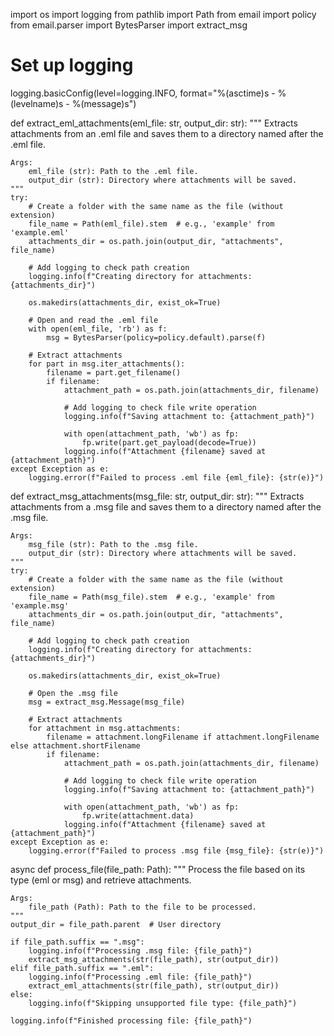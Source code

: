 import os
import logging
from pathlib import Path
from email import policy
from email.parser import BytesParser
import extract_msg

# Set up logging
logging.basicConfig(level=logging.INFO, format="%(asctime)s - %(levelname)s - %(message)s")

def extract_eml_attachments(eml_file: str, output_dir: str):
    """
    Extracts attachments from an .eml file and saves them to a directory named after the .eml file.
    
    Args:
        eml_file (str): Path to the .eml file.
        output_dir (str): Directory where attachments will be saved.
    """
    try:
        # Create a folder with the same name as the file (without extension)
        file_name = Path(eml_file).stem  # e.g., 'example' from 'example.eml'
        attachments_dir = os.path.join(output_dir, "attachments", file_name)
        
        # Add logging to check path creation
        logging.info(f"Creating directory for attachments: {attachments_dir}")
        
        os.makedirs(attachments_dir, exist_ok=True)

        # Open and read the .eml file
        with open(eml_file, 'rb') as f:
            msg = BytesParser(policy=policy.default).parse(f)

        # Extract attachments
        for part in msg.iter_attachments():
            filename = part.get_filename()
            if filename:
                attachment_path = os.path.join(attachments_dir, filename)
                
                # Add logging to check file write operation
                logging.info(f"Saving attachment to: {attachment_path}")
                
                with open(attachment_path, 'wb') as fp:
                    fp.write(part.get_payload(decode=True))
                logging.info(f"Attachment {filename} saved at {attachment_path}")
    except Exception as e:
        logging.error(f"Failed to process .eml file {eml_file}: {str(e)}")


def extract_msg_attachments(msg_file: str, output_dir: str):
    """
    Extracts attachments from a .msg file and saves them to a directory named after the .msg file.
    
    Args:
        msg_file (str): Path to the .msg file.
        output_dir (str): Directory where attachments will be saved.
    """
    try:
        # Create a folder with the same name as the file (without extension)
        file_name = Path(msg_file).stem  # e.g., 'example' from 'example.msg'
        attachments_dir = os.path.join(output_dir, "attachments", file_name)
        
        # Add logging to check path creation
        logging.info(f"Creating directory for attachments: {attachments_dir}")
        
        os.makedirs(attachments_dir, exist_ok=True)

        # Open the .msg file
        msg = extract_msg.Message(msg_file)

        # Extract attachments
        for attachment in msg.attachments:
            filename = attachment.longFilename if attachment.longFilename else attachment.shortFilename
            if filename:
                attachment_path = os.path.join(attachments_dir, filename)
                
                # Add logging to check file write operation
                logging.info(f"Saving attachment to: {attachment_path}")
                
                with open(attachment_path, 'wb') as fp:
                    fp.write(attachment.data)
                logging.info(f"Attachment {filename} saved at {attachment_path}")
    except Exception as e:
        logging.error(f"Failed to process .msg file {msg_file}: {str(e)}")


async def process_file(file_path: Path):
    """
    Process the file based on its type (eml or msg) and retrieve attachments.
    
    Args:
        file_path (Path): Path to the file to be processed.
    """
    output_dir = file_path.parent  # User directory

    if file_path.suffix == ".msg":
        logging.info(f"Processing .msg file: {file_path}")
        extract_msg_attachments(str(file_path), str(output_dir))
    elif file_path.suffix == ".eml":
        logging.info(f"Processing .eml file: {file_path}")
        extract_eml_attachments(str(file_path), str(output_dir))
    else:
        logging.info(f"Skipping unsupported file type: {file_path}")

    logging.info(f"Finished processing file: {file_path}")
